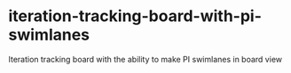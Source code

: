 # iteration-tracking-board-with-pi-swimlanes
Iteration tracking board with the ability to make PI swimlanes in board view
